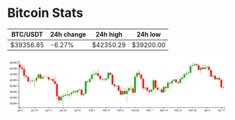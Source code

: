 # Bitcoin Stats

BTC/USDT|24h change|24h high|24h low|
|---|---|---|---|
|$39356.85|-6.27%|$42350.29|$39200.00|

<img src="./chart.svg">
